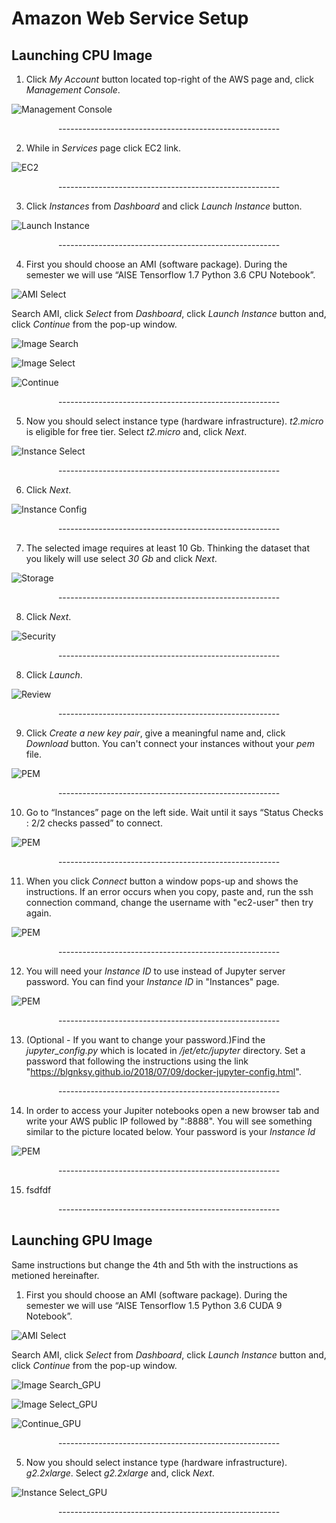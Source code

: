 # Amazon Web Service Setup

## Launching CPU Image

1. Click _My Account_ button located top-right of the AWS  page and, click _Management Console_.

![Management Console](/assets/AWS_Setup_F_18/001_Open_Management_Console.png?raw=true)

<p align='center'>-------------------------------------------------------</p>


2. While in _Services_ page click EC2 link.

![EC2](/assets/AWS_Setup_F_18/002_Open_EC2.png?raw=true)

<p align='center'>-------------------------------------------------------</p>


3. Click _Instances_ from _Dashboard_ and click _Launch Instance_ button.

![Launch Instance](/assets/AWS_Setup_F_18/003_Instances.png?raw=true)

<p align='center'>-------------------------------------------------------</p>


4. First you should choose an AMI (software package). During the semester we will use “AISE Tensorflow 1.7 Python 3.6 CPU Notebook”. 

![AMI Select](/assets/AWS_Setup_F_18/004_Instances_2.png?raw=true)

Search AMI, click _Select_ from _Dashboard_, click _Launch Instance_ button and, click _Continue_ from the pop-up window.

![Image Search](/assets/AWS_Setup_F_18/005_AISE_IMage_Search.png?raw=true)

![Image Select](/assets/AWS_Setup_F_18/006_AISE_Image_select.png?raw=true)

![Continue](/assets/AWS_Setup_F_18/007_AISE_Image_Continue.png?raw=true)

<p align='center'>-------------------------------------------------------</p>


5. Now you should select instance type (hardware infrastructure). _t2.micro_ is eligible for free tier. Select _t2.micro_ and, click _Next_.

![Instance Select](/assets/AWS_Setup_F_18/008_Instance_Select.png)

<p align='center'>-------------------------------------------------------</p>


6. Click _Next_.

![Instance Config](/assets/AWS_Setup_F_18/010_Configure_Instance.png)

<p align='center'>-------------------------------------------------------</p>


7. The selected image requires at least 10 Gb. Thinking the dataset that you likely will use select _30 Gb_ and click _Next_.

![Storage](/assets/AWS_Setup_F_18/009_Storage.png)

<p align='center'>-------------------------------------------------------</p>


8. Click _Next_.

![Security](/assets/AWS_Setup_F_18/011_Security.png)

<p align='center'>-------------------------------------------------------</p>


8. Click _Launch_.

![Review](/assets/AWS_Setup_F_18/012_Review.png)

<p align='center'>-------------------------------------------------------</p>

9. Click _Create a new key pair_, give a meaningful name and, click _Download_ button. You can't connect your instances without your _pem_ file.

![PEM](/assets/AWS_Setup_F_18/013_Pem.png)

<p align='center'>-------------------------------------------------------</p>


10. Go to “Instances” page on the left side. Wait until it says “Status Checks : 2/2 checks passed” to connect.

![PEM](/assets/AWS_Setup_F_18/014_Start.png)

<p align='center'>-------------------------------------------------------</p>


11. When you click _Connect_ button a window pops-up and shows the instructions. If an error occurs  when you copy, paste and, run the ssh connection command, change the username with "ec2-user" then try again.

![PEM](/assets/AWS_Setup_F_18/015_Connect.png)

<p align='center'>-------------------------------------------------------</p>

12. You will need your _Instance ID_ to use instead of Jupyter server password. You can find your _Instance ID_  in "Instances" page. 

![PEM](/assets/AWS_Setup_F_18/014_Start.png)

<p align='center'>-------------------------------------------------------</p>

13. (Optional - If you want to change your password.)Find the _jupyter_config.py_ which is located in _/jet/etc/jupyter_ directory. Set a password that following the instructions using the link "https://blgnksy.github.io/2018/07/09/docker-jupyter-config.html".  

<p align='center'>-------------------------------------------------------</p>

14. In order to access your Jupiter notebooks open a new browser tab and write your AWS public IP followed by ":8888". You will see something similar to the picture located below. Your password is your _Instance Id_

![PEM](/assets/AWS_Setup_F_18/017_jupy.png)

<p align='center'>-------------------------------------------------------</p>

15.  fsdfdf

<p align='center'>-------------------------------------------------------</p>

## Launching GPU Image

Same instructions but change the 4th and 5th with the instructions as metioned hereinafter.

1. First you should choose an AMI (software package). During the semester we will use “AISE Tensorflow 1.5 Python 3.6 CUDA 9 Notebook”. 

![AMI Select](/assets/AWS_Setup_F_18/004_Instances_2.png?raw=true)

Search AMI, click _Select_ from _Dashboard_, click _Launch Instance_ button and, click _Continue_ from the pop-up window.

![Image Search_GPU](/assets/AWS_Setup_F_18/005_AISE_IMage_Search_gpu.png?raw=true)

![Image Select_GPU](/assets/AWS_Setup_F_18/006_AISE_Image_select_gpu.png?raw=true)

![Continue_GPU](/assets/AWS_Setup_F_18/007_AISE_Image_Continue_gpu.png?raw=true)

<p align='center'>-------------------------------------------------------</p>


5. Now you should select instance type (hardware infrastructure). _g2.2xlarge_. Select _g2.2xlarge_ and, click _Next_.

![Instance Select_GPU](/assets/AWS_Setup_F_18/008_Instance_Select_gpu.png)

<p align='center'>-------------------------------------------------------</p>
